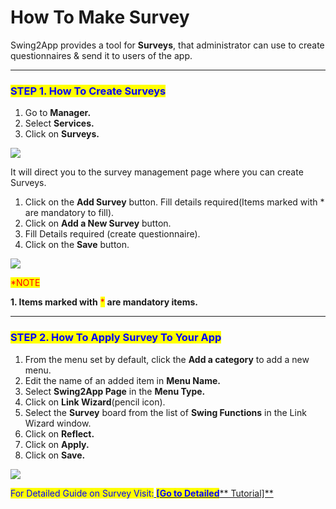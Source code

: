 # How To Make Survey

Swing2App provides a tool for **Surveys**, that administrator can use to create questionnaires & send it to users of the app.

***

### <mark style="color:blue;">**STEP 1. How To Create Surveys**</mark>

1. Go to **Manager.**
2. Select **Services.**
3. Click on **Surveys.**

![](https://support.swing2app.com/wp-content/uploads/2020/02/new\_sur.png)

It will direct you to the survey management page where you can create Surveys.

1. Click on the **Add Survey** button. Fill details required(Items marked with \* are mandatory to fill).
2. Click on **Add a New Survey** button.
3. Fill Details required (create questionnaire).
4. Click on the **Save** button.

![](https://support.swing2app.com/wp-content/uploads/2018/10/e9.png)

<mark style="color:red;">\*NOTE</mark>&#x20;

**1.  Items marked with** <mark style="color:red;">\*</mark> **are mandatory items.**

***

### <mark style="color:blue;">**STEP 2. How To Apply Survey To Your App**</mark>

1. From the menu set by default, click the **Add a category** to add a new menu.
2. Edit the name of an added item in **Menu Name.**
3. Select **Swing2App Page** in the **Menu Type.**
4. Click on **Link Wizard**(pencil icon).
5. Select the **Survey** board from the list of **Swing Functions** in the Link Wizard window.
6. Click on **Reflect.**
7. Click on **Apply.**
8. Click on **Save.**

![](https://support.swing2app.com/wp-content/uploads/2020/02/apply\_sur.png)

<mark style="color:blue;">For Detailed Guide on Survey Visit:</mark>[ <mark style="color:blue;">**\[Go to Detailed**</mark>** Tutorial\]** ](../appmanage/service/survey.md)
